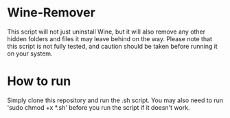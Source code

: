 # Wine-Remover
This script will not just uninstall Wine, but it will also remove any other hidden folders and files it may leave behind on the way. Please note that this script is not fully tested, and caution should be taken before running it on your system.

# How to run
Simply clone this repository and run the .sh script. You may also need to run 'sudo chmod +x *.sh' before you run the script if it doesn't work.

